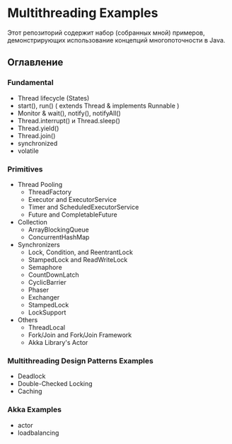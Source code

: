 # Multithreading Examples

Этот репозиторий содержит набор (собранных мной) примеров, демонстрирующих использование концепций многопоточности в Java.

## Оглавление

### Fundamental
- Thread lifecycle (States)
- start(), run()   ( extends Thread & implements Runnable )
- Monitor  &  wait(), notify(), notifyAll()
- Thread.interrupt() и Thread.sleep()
- Thread.yield()
- Thread.join()
- synchronized
- volatile


### Primitives
* Thread Pooling
  - ThreadFactory
  - Executor and ExecutorService
  - Timer and ScheduledExecutorService
  - Future and CompletableFuture
* Collection
  - ArrayBlockingQueue
  - ConcurrentHashMap
* Synchronizers
  - Lock, Condition, and ReentrantLock
  - StampedLock and ReadWriteLock
  - Semaphore
  - CountDownLatch
  - CyclicBarrier
  - Phaser
  - Exchanger
  - StampedLock
  - LockSupport
* Others
  - ThreadLocal
  - Fork/Join and Fork/Join Framework
  - Akka Library's Actor

### Multithreading Design Patterns Examples
* Deadlock
* Double-Checked Locking
* Caching

### Akka Examples
- actor
- loadbalancing


